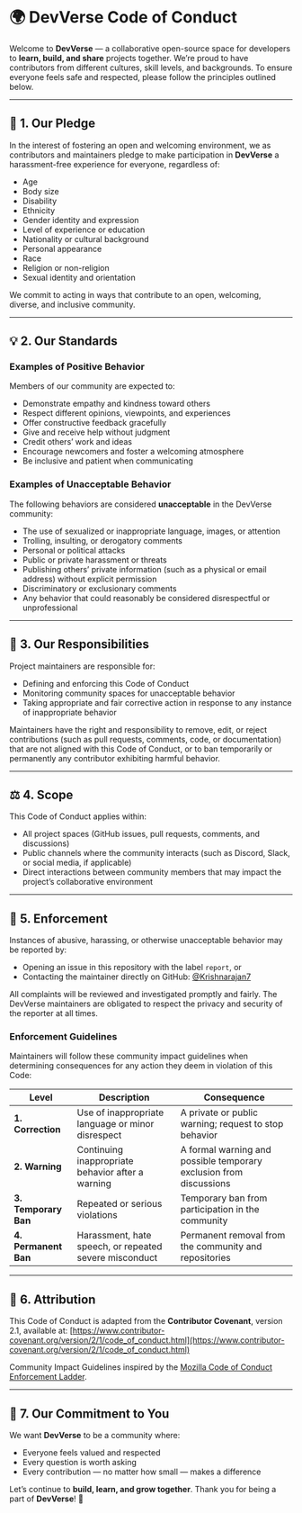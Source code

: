 # 🌍 DevVerse Code of Conduct

Welcome to **DevVerse** — a collaborative open-source space for developers to **learn, build, and share** projects together.
We’re proud to have contributors from different cultures, skill levels, and backgrounds. To ensure everyone feels safe and respected, please follow the principles outlined below.

---

## 💫 1. Our Pledge

In the interest of fostering an open and welcoming environment, we as contributors and maintainers pledge to make participation in **DevVerse** a harassment-free experience for everyone, regardless of:

* Age
* Body size
* Disability
* Ethnicity
* Gender identity and expression
* Level of experience or education
* Nationality or cultural background
* Personal appearance
* Race
* Religion or non-religion
* Sexual identity and orientation

We commit to acting in ways that contribute to an open, welcoming, diverse, and inclusive community.

---

## 💡 2. Our Standards

### Examples of Positive Behavior

Members of our community are expected to:

* Demonstrate empathy and kindness toward others
* Respect different opinions, viewpoints, and experiences
* Offer constructive feedback gracefully
* Give and receive help without judgment
* Credit others’ work and ideas
* Encourage newcomers and foster a welcoming atmosphere
* Be inclusive and patient when communicating

### Examples of Unacceptable Behavior

The following behaviors are considered **unacceptable** in the DevVerse community:

* The use of sexualized or inappropriate language, images, or attention
* Trolling, insulting, or derogatory comments
* Personal or political attacks
* Public or private harassment or threats
* Publishing others’ private information (such as a physical or email address) without explicit permission
* Discriminatory or exclusionary comments
* Any behavior that could reasonably be considered disrespectful or unprofessional

---

## 🧭 3. Our Responsibilities

Project maintainers are responsible for:

* Defining and enforcing this Code of Conduct
* Monitoring community spaces for unacceptable behavior
* Taking appropriate and fair corrective action in response to any instance of inappropriate behavior

Maintainers have the right and responsibility to remove, edit, or reject contributions (such as pull requests, comments, code, or documentation) that are not aligned with this Code of Conduct, or to ban temporarily or permanently any contributor exhibiting harmful behavior.

---

## ⚖️ 4. Scope

This Code of Conduct applies within:

* All project spaces (GitHub issues, pull requests, comments, and discussions)
* Public channels where the community interacts (such as Discord, Slack, or social media, if applicable)
* Direct interactions between community members that may impact the project’s collaborative environment

---

## 🚨 5. Enforcement

Instances of abusive, harassing, or otherwise unacceptable behavior may be reported by:

* Opening an issue in this repository with the label `report`, or
* Contacting the maintainer directly on GitHub: [@Krishnarajan7](https://github.com/Krishnarajan7)

All complaints will be reviewed and investigated promptly and fairly.
The DevVerse maintainers are obligated to respect the privacy and security of the reporter at all times.

### Enforcement Guidelines

Maintainers will follow these community impact guidelines when determining consequences for any action they deem in violation of this Code:

| Level                | Description                                            | Consequence                                                        |
| -------------------- | ------------------------------------------------------ | ------------------------------------------------------------------ |
| **1. Correction**    | Use of inappropriate language or minor disrespect      | A private or public warning; request to stop behavior              |
| **2. Warning**       | Continuing inappropriate behavior after a warning      | A formal warning and possible temporary exclusion from discussions |
| **3. Temporary Ban** | Repeated or serious violations                         | Temporary ban from participation in the community                  |
| **4. Permanent Ban** | Harassment, hate speech, or repeated severe misconduct | Permanent removal from the community and repositories              |

---

## 🧾 6. Attribution

This Code of Conduct is adapted from the **Contributor Covenant**, version 2.1, available at:
[https://www.contributor-covenant.org/version/2/1/code_of_conduct.html](https://www.contributor-covenant.org/version/2/1/code_of_conduct.html)

Community Impact Guidelines inspired by the [Mozilla Code of Conduct Enforcement Ladder](https://github.com/mozilla/diversity).

---

## 🤍 7. Our Commitment to You

We want **DevVerse** to be a community where:

* Everyone feels valued and respected
* Every question is worth asking
* Every contribution — no matter how small — makes a difference

Let’s continue to **build, learn, and grow together**.
Thank you for being a part of **DevVerse**! 🚀
